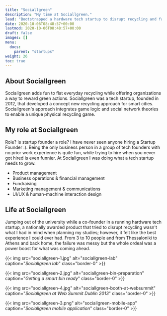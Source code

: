 ```yaml
---
title: "Sociallgreen"
description: "My time at Sociallgreen."
lead: "Bootstrapped a hardware tech startup to disrupt recycling and failed."
date: 2020-10-06T08:48:57+00:00
lastmod: 2020-10-06T08:48:57+00:00
draft: false
images: []
menu:
  docs:
    parent: "startups"
weight: 26
toc: true
---
```


## About Sociallgreen

Sociallgreen adds fun to flat everyday recycling while offering organizations a way to reward green actions. Sociallgreen was a tech startup, founded in 2012, that developed a concept new recycling approach for smart cities. Sociallgreen's approach integrates game logic and social network theories to enable a unique physical recycling game.

## My role at Sociallgreen

Role? Is startup founder a role? I have never seen anyone hiring a Startup Founder :). Being the only business person in a group of tech founders with no prior work experience is quite fun, while trying to hire when you never got hired is even funnier. At Sociallgreen I was doing what a tech startup needs to grow.

* Product management
* Business operations & financial management
* Fundraising
* Marketing management & communications
* UI/UX & human-machine interaction design

## Life at Sociallgreen

Jumping out of the university while a co-founder in a running hardware tech startup, a nationally awarded product that tried to disrupt recycling wasn't what I had in mind when planning my studies; however, it felt like the best experience I could ever had. From 3 to 10 people and from Thessaloniki to Athens and back home, the failure was messy but the whole ordeal was a power boost for what was coming ahead.

{{< img src="sociallgreen-1.jpg" alt="sociallgreen-lab" caption="<em>Sociallgreen lab</em>" class="border-0" >}}

{{< img src="sociallgreen-2.jpg" alt="sociallgreen-bin-preparation" caption="<em>Getting a smart bin ready</em>" class="border-0" >}}

{{< img src="sociallgreen-4.jpg" alt="sociallgreen-booth-at-websummit" caption="<em>Sociallgreen at Web Summit Dublin 2013</em>" class="border-0" >}}

{{< img src="sociallgreen-3.png" alt="sociallgreen-mobile-app" caption="<em>Sociallgreen mobile application</em>" class="border-0" >}}
